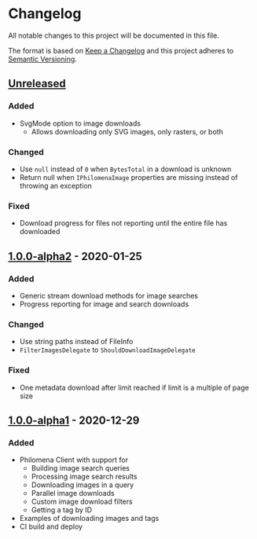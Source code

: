# Changelog
All notable changes to this project will be documented in this file.

The format is based on [Keep a Changelog][Keep a Changelog] and this project adheres to [Semantic Versioning][Semantic Versioning].

## [Unreleased]

### Added
- SvgMode option to image downloads
    - Allows downloading only SVG images, only rasters, or both

### Changed
- Use `null` instead of `0` when `BytesTotal` in a download is unknown
- Return null when `IPhilomenaImage` properties are missing instead of throwing an exception

### Fixed
- Download progress for files not reporting until the entire file has downloaded

## [1.0.0-alpha2] - 2020-01-25

### Added
- Generic stream download methods for image searches
- Progress reporting for image and search downloads

### Changed
- Use string paths instead of FileInfo
- `FilterImagesDelegate` to `ShouldDownloadImageDelegate`

### Fixed
- One metadata download after limit reached if limit is a multiple of page size

## [1.0.0-alpha1] - 2020-12-29

### Added
- Philomena Client with support for
    - Building image search queries
    - Processing image search results
    - Downloading images in a query
    - Parallel image downloads
    - Custom image download filters
    - Getting a tag by ID
- Examples of downloading images and tags
- CI build and deploy

<!-- Links -->
[Keep a Changelog]: https://keepachangelog.com/
[Semantic Versioning]: https://semver.org/

<!-- Versions -->
[Unreleased]: https://github.com/Sibusten/philomena-client/compare/v1.0.0-alpha1...HEAD
[1.0.0-alpha2]: https://github.com/Sibusten/philomena-client/compare/v1.0.0-alpha1..v1.0.0-alpha2
[1.0.0-alpha1]: https://github.com/Sibusten/philomena-client/releases/v1.0.0-alpha1
